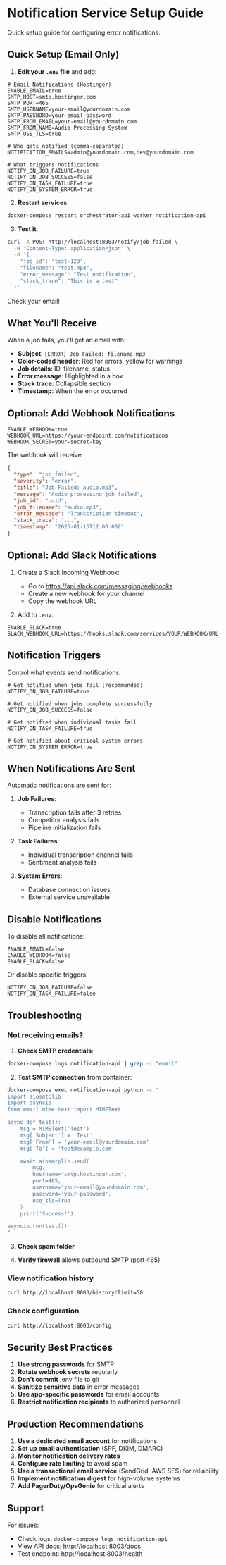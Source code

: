 # Notification Service Setup Guide

Quick setup guide for configuring error notifications.

## Quick Setup (Email Only)

1. **Edit your `.env` file** and add:

```env
# Email Notifications (Hostinger)
ENABLE_EMAIL=true
SMTP_HOST=smtp.hostinger.com
SMTP_PORT=465
SMTP_USERNAME=your-email@yourdomain.com
SMTP_PASSWORD=your-email-password
SMTP_FROM_EMAIL=your-email@yourdomain.com
SMTP_FROM_NAME=Audio Processing System
SMTP_USE_TLS=true

# Who gets notified (comma-separated)
NOTIFICATION_EMAILS=admin@yourdomain.com,dev@yourdomain.com

# What triggers notifications
NOTIFY_ON_JOB_FAILURE=true
NOTIFY_ON_JOB_SUCCESS=false
NOTIFY_ON_TASK_FAILURE=true
NOTIFY_ON_SYSTEM_ERROR=true
```

2. **Restart services**:
```bash
docker-compose restart orchestrator-api worker notification-api
```

3. **Test it**:
```bash
curl -X POST http://localhost:8003/notify/job-failed \
  -H "Content-Type: application/json" \
  -d '{
    "job_id": "test-123",
    "filename": "test.mp3",
    "error_message": "Test notification",
    "stack_trace": "This is a test"
  }'
```

Check your email!

## What You'll Receive

When a job fails, you'll get an email with:
- **Subject**: `[ERROR] Job Failed: filename.mp3`
- **Color-coded header**: Red for errors, yellow for warnings
- **Job details**: ID, filename, status
- **Error message**: Highlighted in a box
- **Stack trace**: Collapsible section
- **Timestamp**: When the error occurred

## Optional: Add Webhook Notifications

```env
ENABLE_WEBHOOK=true
WEBHOOK_URL=https://your-endpoint.com/notifications
WEBHOOK_SECRET=your-secret-key
```

The webhook will receive:
```json
{
  "type": "job_failed",
  "severity": "error",
  "title": "Job Failed: audio.mp3",
  "message": "Audio processing job failed",
  "job_id": "uuid",
  "job_filename": "audio.mp3",
  "error_message": "Transcription timeout",
  "stack_trace": "...",
  "timestamp": "2025-01-15T12:00:00Z"
}
```

## Optional: Add Slack Notifications

1. Create a Slack Incoming Webhook:
   - Go to https://api.slack.com/messaging/webhooks
   - Create a new webhook for your channel
   - Copy the webhook URL

2. Add to `.env`:
```env
ENABLE_SLACK=true
SLACK_WEBHOOK_URL=https://hooks.slack.com/services/YOUR/WEBHOOK/URL
```

## Notification Triggers

Control what events send notifications:

```env
# Get notified when jobs fail (recommended)
NOTIFY_ON_JOB_FAILURE=true

# Get notified when jobs complete successfully
NOTIFY_ON_JOB_SUCCESS=false

# Get notified when individual tasks fail
NOTIFY_ON_TASK_FAILURE=true

# Get notified about critical system errors
NOTIFY_ON_SYSTEM_ERROR=true
```

## When Notifications Are Sent

Automatic notifications are sent for:

1. **Job Failures**:
   - Transcription fails after 3 retries
   - Competitor analysis fails
   - Pipeline initialization fails

2. **Task Failures**:
   - Individual transcription channel fails
   - Sentiment analysis fails

3. **System Errors**:
   - Database connection issues
   - External service unavailable

## Disable Notifications

To disable all notifications:
```env
ENABLE_EMAIL=false
ENABLE_WEBHOOK=false
ENABLE_SLACK=false
```

Or disable specific triggers:
```env
NOTIFY_ON_JOB_FAILURE=false
NOTIFY_ON_TASK_FAILURE=false
```

## Troubleshooting

### Not receiving emails?

1. **Check SMTP credentials**:
```bash
docker-compose logs notification-api | grep -i "email"
```

2. **Test SMTP connection** from container:
```bash
docker-compose exec notification-api python -c "
import aiosmtplib
import asyncio
from email.mime.text import MIMEText

async def test():
    msg = MIMEText('Test')
    msg['Subject'] = 'Test'
    msg['From'] = 'your-email@yourdomain.com'
    msg['To'] = 'test@example.com'

    await aiosmtplib.send(
        msg,
        hostname='smtp.hostinger.com',
        port=465,
        username='your-email@yourdomain.com',
        password='your-password',
        use_tls=True
    )
    print('Success!')

asyncio.run(test())
"
```

3. **Check spam folder**

4. **Verify firewall** allows outbound SMTP (port 465)

### View notification history

```bash
curl http://localhost:8003/history?limit=50
```

### Check configuration

```bash
curl http://localhost:8003/config
```

## Security Best Practices

1. **Use strong passwords** for SMTP
2. **Rotate webhook secrets** regularly
3. **Don't commit** .env file to git
4. **Sanitize sensitive data** in error messages
5. **Use app-specific passwords** for email accounts
6. **Restrict notification recipients** to authorized personnel

## Production Recommendations

1. **Use a dedicated email account** for notifications
2. **Set up email authentication** (SPF, DKIM, DMARC)
3. **Monitor notification delivery rates**
4. **Configure rate limiting** to avoid spam
5. **Use a transactional email service** (SendGrid, AWS SES) for reliability
6. **Implement notification digest** for high-volume systems
7. **Add PagerDuty/OpsGenie** for critical alerts

## Support

For issues:
- Check logs: `docker-compose logs notification-api`
- View API docs: http://localhost:8003/docs
- Test endpoint: http://localhost:8003/health
